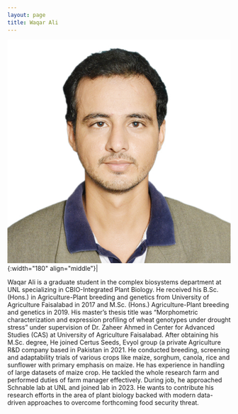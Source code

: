 ```yaml
---
layout: page
title: Waqar Ali
---
```


![Waqar Ali](/images/People_Images/WaqarAli.jpg){:width="180" align="middle"}|

Waqar Ali is a graduate student in the complex biosystems department at UNL specializing in CBIO-Integrated Plant Biology. He received his B.Sc. (Hons.) in Agriculture-Plant breeding and genetics from University of Agriculture Faisalabad in 2017 and M.Sc. (Hons.) Agriculture-Plant breeding and genetics in 2019. His master’s thesis title was “Morphometric characterization and expression profiling of wheat genotypes under drought stress” under supervision of Dr. Zaheer Ahmed in Center for Advanced Studies (CAS) at University of Agriculture Faisalabad. After obtaining his M.Sc. degree, He joined Certus Seeds, Evyol group (a private Agriculture R&D company based in Pakistan in 2021. He conducted breeding, screening and adaptability trials of various crops like maize, sorghum, canola, rice and sunflower with primary emphasis on maize. He has experience in handling of large datasets of maize crop. He tackled the whole research farm and performed duties of farm manager effectively. During job, he approached Schnable lab at UNL and joined lab in 2023. He wants to contribute his research efforts in the area of plant biology backed with modern data-driven approaches to overcome forthcoming food security threat.

